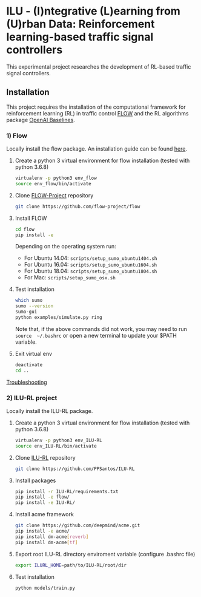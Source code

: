 # ILU - (I)ntegrative (L)earning from (U)rban Data: Reinforcement learning-based traffic signal controllers

This experimental project researches the development of RL-based traffic signal controllers.

## Installation 
This project requires the installation of the computational framework for reinforcement learning (RL) in traffic control [FLOW](https://github.com/flow-project/flow) and the RL algorithms package [OpenAI Baselines](https://github.com/openai/baselines).

### 1) Flow 
Locally install the flow package. An installation guide can be found [here](https://flow.readthedocs.io/en/latest/flow_setup.html).
 1. Create a python 3 virtual environment for flow installation (tested with python 3.6.8)
	```bash
	virtualenv -p python3 env_flow
	source env_flow/bin/activate
	```
 2. Clone [FLOW-Project](https://github.com/flow-project/flow) repository
	```bash
	git clone https://github.com/flow-project/flow
	```
 3. Install FLOW
	```bash
	cd flow
	pip install -e
	```
	Depending on the operating system run:
	- For Ubuntu 14.04:
		```scripts/setup_sumo_ubuntu1404.sh```
	- For Ubuntu 16.04:
		```scripts/setup_sumo_ubuntu1604.sh```
	- For Ubuntu 18.04:
		```scripts/setup_sumo_ubuntu1804.sh```
	- For Mac:
		```scripts/setup_sumo_osx.sh```

4. Test installation		
	```bash
	which sumo
	sumo --version
	sumo-gui
	python examples/simulate.py ring
	```
	Note that, if the above commands did not work, you may need to run `source  ~/.bashrc` or open a 		new terminal to update your $PATH variable.
5. Exit virtual env	
	```bash
	deactivate
	cd ..
	```
 [Troubleshooting](https://flow.readthedocs.io/en/latest/flow_setup.html)
	
### 2) ILU-RL project
Locally install the ILU-RL package.
 1. Create a python 3 virtual environment for flow installation (tested with python 3.6.8)
	```bash
	virtualenv -p python3 env_ILU-RL
	source env_ILU-RL/bin/activate
	```
 2. Clone [ILU-RL](https://github.com/PPSantos/ILU-RL) repository
	```bash
	git clone https://github.com/PPSantos/ILU-RL
	```
3. Install packages
	```bash
	pip install -r ILU-RL/requirements.txt
	pip install -e flow/
	pip install -e ILU-RL/
	```
4. Install acme framework
	```bash
	git clone https://github.com/deepmind/acme.git
	pip install -e acme/
	pip install dm-acme[reverb]
	pip install dm-acme[tf]
	```
4. Export root ILU-RL directory enviroment variable (configure .bashrc file)
	```bash
	export ILURL_HOME=path/to/ILU-RL/root/dir
	```
5. Test installation
	```bash
	python models/train.py 
	```
